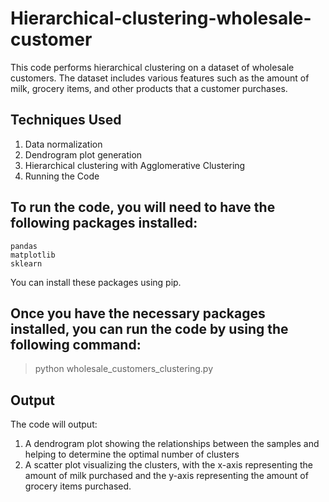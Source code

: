 # Hierarchical-clustering-wholesale-customer
This code performs hierarchical clustering on a dataset of wholesale customers. The dataset includes various features such as the amount of milk, grocery items, and other products that a customer purchases.

## Techniques Used
1. Data normalization
2. Dendrogram plot generation
3. Hierarchical clustering with Agglomerative Clustering
4. Running the Code

## To run the code, you will need to have the following packages installed:

```
pandas
matplotlib
sklearn
```
You can install these packages using pip.

## Once you have the necessary packages installed, you can run the code by using the following command:

> python wholesale_customers_clustering.py

## Output
The code will output:

1. A dendrogram plot showing the relationships between the samples and helping to determine the optimal number of clusters
2. A scatter plot visualizing the clusters, with the x-axis representing the amount of milk purchased and the y-axis representing the amount of grocery items purchased.
